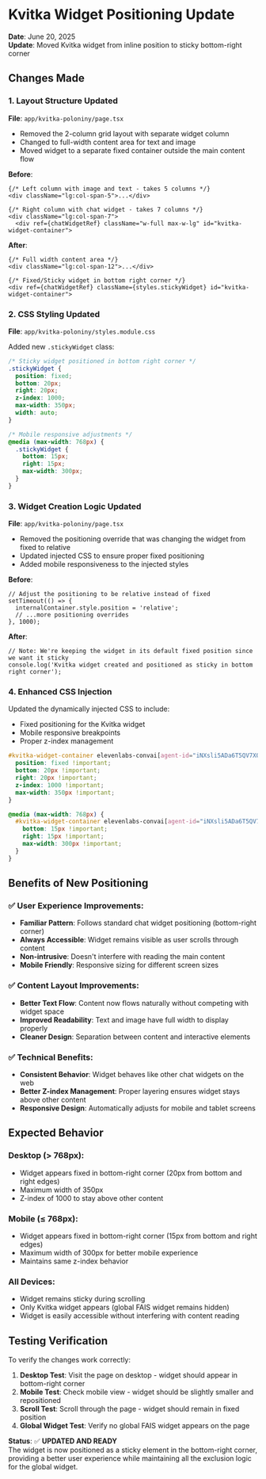 # Kvitka Widget Positioning Update

**Date**: June 20, 2025  
**Update**: Moved Kvitka widget from inline position to sticky bottom-right corner

## Changes Made

### 1. Layout Structure Updated

**File**: `app/kvitka-poloniny/page.tsx`

- Removed the 2-column grid layout with separate widget column
- Changed to full-width content area for text and image
- Moved widget to a separate fixed container outside the main content flow

**Before**:
```tsx
{/* Left column with image and text - takes 5 columns */}
<div className="lg:col-span-5">...</div>

{/* Right column with chat widget - takes 7 columns */}
<div className="lg:col-span-7">
  <div ref={chatWidgetRef} className="w-full max-w-lg" id="kvitka-widget-container">
```

**After**:
```tsx
{/* Full width content area */}
<div className="lg:col-span-12">...</div>

{/* Fixed/Sticky widget in bottom right corner */}
<div ref={chatWidgetRef} className={styles.stickyWidget} id="kvitka-widget-container">
```

### 2. CSS Styling Updated

**File**: `app/kvitka-poloniny/styles.module.css`

Added new `.stickyWidget` class:
```css
/* Sticky widget positioned in bottom right corner */
.stickyWidget {
  position: fixed;
  bottom: 20px;
  right: 20px;
  z-index: 1000;
  max-width: 350px;
  width: auto;
}

/* Mobile responsive adjustments */
@media (max-width: 768px) {
  .stickyWidget {
    bottom: 15px;
    right: 15px;
    max-width: 300px;
  }
}
```

### 3. Widget Creation Logic Updated

**File**: `app/kvitka-poloniny/page.tsx`

- Removed the positioning override that was changing the widget from fixed to relative
- Updated injected CSS to ensure proper fixed positioning
- Added mobile responsiveness to the injected styles

**Before**:
```tsx
// Adjust the positioning to be relative instead of fixed
setTimeout(() => {
  internalContainer.style.position = 'relative';
  // ...more positioning overrides
}, 1000);
```

**After**:
```tsx
// Note: We're keeping the widget in its default fixed position since we want it sticky
console.log('Kvitka widget created and positioned as sticky in bottom right corner');
```

### 4. Enhanced CSS Injection

Updated the dynamically injected CSS to include:
- Fixed positioning for the Kvitka widget
- Mobile responsive breakpoints
- Proper z-index management

```css
#kvitka-widget-container elevenlabs-convai[agent-id="iNXsli5ADa6T5QV7XQIM"] {
  position: fixed !important;
  bottom: 20px !important;
  right: 20px !important;
  z-index: 1000 !important;
  max-width: 350px !important;
}

@media (max-width: 768px) {
  #kvitka-widget-container elevenlabs-convai[agent-id="iNXsli5ADa6T5QV7XQIM"] {
    bottom: 15px !important;
    right: 15px !important;
    max-width: 300px !important;
  }
}
```

## Benefits of New Positioning

### ✅ **User Experience Improvements**:
- **Familiar Pattern**: Follows standard chat widget positioning (bottom-right corner)
- **Always Accessible**: Widget remains visible as user scrolls through content
- **Non-intrusive**: Doesn't interfere with reading the main content
- **Mobile Friendly**: Responsive sizing for different screen sizes

### ✅ **Content Layout Improvements**:
- **Better Text Flow**: Content now flows naturally without competing with widget space
- **Improved Readability**: Text and image have full width to display properly
- **Cleaner Design**: Separation between content and interactive elements

### ✅ **Technical Benefits**:
- **Consistent Behavior**: Widget behaves like other chat widgets on the web
- **Better Z-index Management**: Proper layering ensures widget stays above other content
- **Responsive Design**: Automatically adjusts for mobile and tablet screens

## Expected Behavior

### Desktop (> 768px):
- Widget appears fixed in bottom-right corner (20px from bottom and right edges)
- Maximum width of 350px
- Z-index of 1000 to stay above other content

### Mobile (≤ 768px):
- Widget appears fixed in bottom-right corner (15px from bottom and right edges)
- Maximum width of 300px for better mobile experience
- Maintains same z-index behavior

### All Devices:
- Widget remains sticky during scrolling
- Only Kvitka widget appears (global FAIS widget remains hidden)
- Widget is easily accessible without interfering with content reading

## Testing Verification

To verify the changes work correctly:

1. **Desktop Test**: Visit the page on desktop - widget should appear in bottom-right corner
2. **Mobile Test**: Check mobile view - widget should be slightly smaller and repositioned
3. **Scroll Test**: Scroll through the page - widget should remain in fixed position
4. **Global Widget Test**: Verify no global FAIS widget appears on the page

**Status**: ✅ **UPDATED AND READY**  
The widget is now positioned as a sticky element in the bottom-right corner, providing a better user experience while maintaining all the exclusion logic for the global widget.
